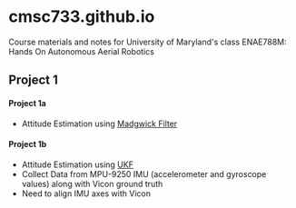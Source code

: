 # cmsc733.github.io
Course materials and notes for University of Maryland's class ENAE788M: Hands On Autonomous Aerial Robotics

## Project 1
#### Project 1a
- Attitude Estimation using [Madgwick Filter](http://x-io.co.uk/res/doc/madgwick_internal_report.pdf) 
#### Project 1b
- Attitude Estimation using [UKF](https://ieeexplore.ieee.org/document/1257247)
- Collect Data from MPU-9250 IMU (accelerometer and gyroscope values) along with Vicon ground truth 
- Need to align IMU axes with Vicon

